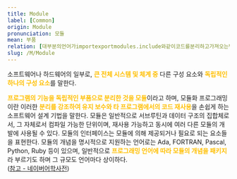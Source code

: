 ```yaml
---
title: Module
label: [Common]
origin: Module
pronunciation: 모듈
mean: 부품
relation: [대부분의언어가importexportmodules.include와같이코드를분리하고가져오는방식 ]
slug: /M/Module
---
```


<content>


<p>소프트웨어나 하드웨어의 일부로, <span style="color:#FFBF00; font-weight:bold;">큰 전체 시스템 및 체계 중</span> 다른 구성 요소와 <span style="color:#FFBF00; font-weight:bold;">독립적인 하나의 구성 요소</span>를 말한다.</p>
<p><span style="color:#FFBF00; font-weight:bold;">프로그램의 기능을 독립적인 부품으로 분리한 것을 모듈</span>이라고 하며, 모듈화 프로그래밍이란 이러한 <span style="color:#FFBF00; font-weight:bold;">분리를 강조하여 유지 보수와 타 프로그램에서의 코드 재사용</span>을 손쉽게 하는 소프트웨어 설계 기법을 말한다. 모듈은 일반적으로 서브루틴과 데이터 구조의 집합체로서, 그 자체로서 컴파일 가능한 단위이며, 재사용 가능하고 동시에 여러 다른 모듈의 개발에 사용될 수 있다. 모듈의 인터페이스는 모듈에 의해 제공되거나 필요로 되는 요소들을 표현한다. 모듈의 개념을 명시적으로 지원하는 언어로는 Ada, FORTRAN, Pascal, Python, Ruby 등이 있으며, 일반적으로 <span style="color:#FFBF00; font-weight:bold;">프로그래밍 언어에 따라 모듈의 개념을 패키지</span>라 부르기도 하며 그 규모도 언어마다 상이하다.<br />
(<a href="https://terms.naver.com/entry.nhn?docId=2835919&cid=40942&categoryId=32830">참고 - 네이버어학사전</a>)</p>


</content>
